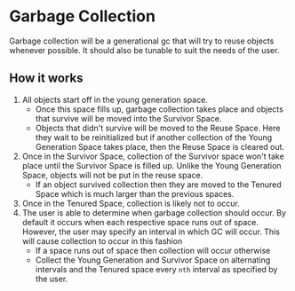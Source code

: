 # Garbage Collection
Garbage collection will be a generational gc that will try to reuse objects whenever possible. It should also be tunable to suit the needs of the user.


## How it works
1) All objects start off in the young generation space.
   * Once this space fills up, garbage collection takes place and objects that survive will be moved into the Survivor Space.
   * Objects that didn't survive will be moved to the Reuse Space. Here they wait to be reinitialized but if another collection of the Young Generation Space takes place, then the Reuse Space is cleared out.
2) Once in the Survivor Space, collection of the Survivor space won't take place until the Survivor Space is filled up. Unlike the Young Generation Space, objects will not be put in the reuse space.
   * If an object survived collection then they are moved to the Tenured Space which is much larger than the previous spaces.
3) Once in the Tenured Space, collection is likely not to occur.
4) The user is able to determine when garbage collection should occur. By default it occurs when each respective space runs out of space. However, the user may specify an interval in which GC will occur. This will cause collection to occur in this fashion
   * If a space runs out of space then collection will occur otherwise
   * Collect the Young Generation and Survivor Space on alternating intervals and the Tenured space every `nth` interval as specified by the user. 
